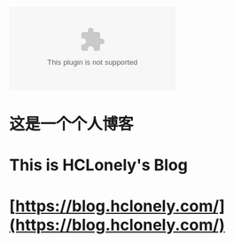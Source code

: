 ![jsDelivr hits (GitHub)](https://img.shields.io/jsdelivr/gh/hm/HCLonely/blog.hclonely.com?style=flat-square)

# 这是一个个人博客

# This is HCLonely's Blog

# [https://blog.hclonely.com/](https://blog.hclonely.com/)
